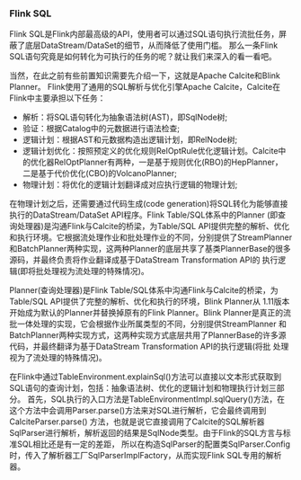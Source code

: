 ### Flink SQL

Flink SQL是Flink内部最高级的API，使用者可以通过SQL语句执行流批任务，屏蔽了底层DataStream/DataSet的细节，从而降低了使用门槛。
那么一条Flink SQL语句究竟是如何转化为可执行的任务的呢？就让我们来深入的看一看吧。

当然，在此之前有些前置知识需要先介绍一下，这就是Apache Calcite和Blink Planner。
Flink使用了通用的SQL解析与优化引擎Apache Calcite，Calcite在Flink中主要承担以下任务：
  * 解析：将SQL语句转化为抽象语法树(AST)，即SqlNode树;
  * 验证：根据Catalog中的元数据进行语法检查;
  * 逻辑计划：根据AST和元数据构造出逻辑计划，即RelNode树;
  * 逻辑计划优化：按照预定义的优化规则RelOptRule优化逻辑计划。Calcite中的优化器RelOptPlanner有两种，一是基于规则优化(RBO)的HepPlanner，
  二是基于代价优化(CBO)的VolcanoPlanner;
  * 物理计划：将优化的逻辑计划翻译成对应执行逻辑的物理计划;

在物理计划之后，还需要通过代码生成(code generation)将SQL转化为能够直接执行的DataStream/DataSet API程序。Flink Table/SQL体系中的Planner
(即查询处理器)是沟通Flink与Calcite的桥梁，为Table/SQL API提供完整的解析、优化和执行环境。它根据流处理作业和批处理作业的不同，分别提供了StreamPlanner
和BatchPlanner两种实现，这两种Planner的底层共享了基类PlannerBase的很多源码，并最终负责将作业翻译成基于DataStream Transformation API的
执行逻辑(即将批处理视为流处理的特殊情况)。

Planner(查询处理器)是Flink Table/SQL体系中沟通Flink与Calcite的桥梁，为Table/SQL API提供了完整的解析、优化和执行的环境，Blink Planner从
1.11版本开始成为默认的Planner并替换掉原有的Flink Planner。Blink Planner是真正的流批一体处理的实现，它会根据作业所属类型的不同，分别提供StreamPlanner
和BatchPlanner两种实现方式，这两种实现方式底层共用了PlannerBase的许多源代码，并最终翻译为基于DataStream Transformation API的执行逻辑(将批
处理视为了流处理的特殊情况)。

在Flink中通过TableEnvironment.explainSql()方法可以直接以文本形式获取到SQL语句的查询计划，包括：抽象语法树、优化的逻辑计划和物理执行计划三部分。
首先，SQL执行的入口方法是TableEnvironmentImpl.sqlQuery()方法，在这个方法中会调用Parser.parse()方法来对SQL进行解析，它会最终调用到CalciteParser.parse()
方法，也就是说它直接调用了Calcite的SQL解析器SqlParser进行解析，解析返回的结果是SqlNode类型。由于Flink的SQL方言与标准SQL相比还是有一定的差距，
所以在构造SqlParser的配置类SqlParser.Config时，传入了解析器工厂SqlParserImplFactory，从而实现Flink SQL专用的解析器。